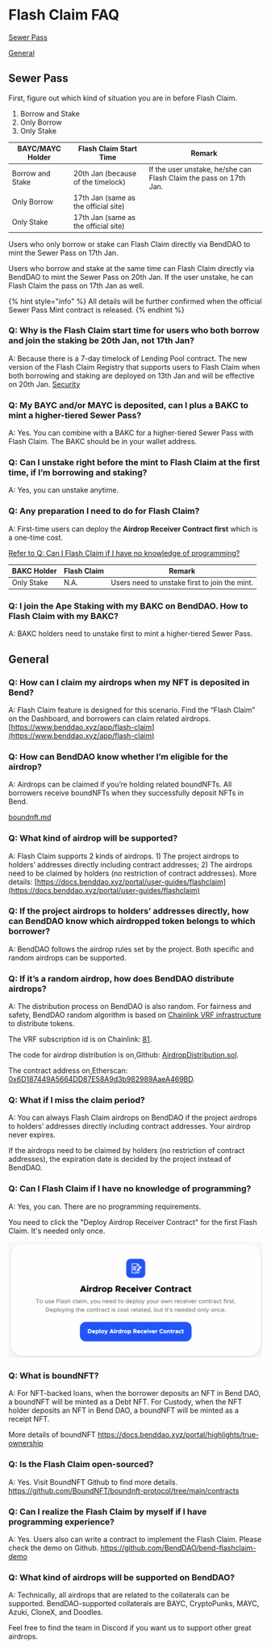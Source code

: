 # Flash Claim FAQ

[Sewer Pass](flash-claim-faq.md#sewer-pass)

[General](flash-claim-faq.md#general)

## Sewer Pass

First, figure out which kind of situation you are in before Flash Claim.

1. Borrow and Stake
2. Only Borrow
3. Only Stake

| BAYC/MAYC Holder | Flash Claim Start Time               | Remark                                                            |
| ---------------- | ------------------------------------ | ----------------------------------------------------------------- |
| Borrow and Stake | 20th Jan (because of the timelock)   | If the user unstake, he/she can Flash Claim the pass on 17th Jan. |
| Only Borrow      | 17th Jan (same as the official site) |                                                                   |
| Only Stake       | 17th Jan (same as the official site) |                                                                   |

Users who only borrow or stake can Flash Claim directly via BendDAO to mint the Sewer Pass on 17th Jan.

Users who borrow and stake at the same time can Flash Claim directly via BendDAO to mint the Sewer Pass on 20th Jan. If the user unstake, he can Flash Claim the pass on 17th Jan as well.

{% hint style="info" %}
All details will be further confirmed when the official Sewer Pass Mint contract is released.&#x20;
{% endhint %}

### **Q: Why is the Flash Claim start time for users who both borrow and join the staking be 20th Jan, not 17th Jan?**

A: Because there is a 7-day timelock of Lending Pool contract. The new version of the Flash Claim Registry that supports users to Flash Claim when both borrowing and staking are deployed on 13th Jan and will be effective on 20th Jan. [Security ](../risk/security-and-audits.md)

### **Q: My BAYC and/or MAYC is deposited, can I plus a BAKC to mint a higher-tiered Sewer Pass?**

A: Yes. You can combine with a BAKC for a higher-tiered Sewer Pass with Flash Claim. The BAKC should be in your wallet address.

### **Q: Can I unstake right before the mint to Flash Claim at the first time, if I’m borrowing and staking?**

A: Yes, you can unstake anytime.

### **Q: Any preparation I need to do for Flash Claim?**

A: First-time users can deploy the **Airdrop Receiver Contract first** which is a one-time cost.&#x20;

[Refer to Q: Can I Flash Claim if I have no knowledge of programming? ](flash-claim-faq.md#q-can-i-flash-claim-if-i-have-no-knowledge-of-programming)



| BAKC Holder | Flash Claim | Remark                                        |
| ----------- | ----------- | --------------------------------------------- |
| Only Stake  | N.A.        | Users need to unstake first to join the mint. |

### **Q: I join the Ape Staking with my BAKC on BendDAO. How to Flash Claim with my BAKC?**

A: BAKC holders need to unstake first to mint a higher-tiered Sewer Pass.

## General

### Q: How can I claim my airdrops when my NFT is deposited in Bend?&#x20;

A: Flash Claim feature is designed for this scenario. Find the “Flash Claim” on the Dashboard, and borrowers can claim related airdrops. [https://www.benddao.xyz/app/flash-claim](https://www.benddao.xyz/app/flash-claim)

### Q: How can BendDAO know whether I’m eligible for the airdrop?&#x20;

A: Airdrops can be claimed if you’re holding related boundNFTs. All borrowers receive boundNFTs when they successfully deposit NFTs in Bend.

&#x20;[boundnft.md](../lending-protocol/boundnft.md "mention")

### Q: What kind of airdrop will be supported?&#x20;

A: Flash Claim supports 2 kinds of airdrops. 1) The project airdrops to holders’ addresses directly including contract addresses; 2) The airdrops need to be claimed by holders (no restriction of contract addresses). More details: [https://docs.benddao.xyz/portal/user-guides/flashclaim](https://docs.benddao.xyz/portal/user-guides/flashclaim)

### Q: If the project airdrops to holders’ addresses directly, how can BendDAO know which airdropped token belongs to which borrower?&#x20;

A: BendDAO follows the airdrop rules set by the project. Both specific and random airdrops can be supported.

### Q: If it’s a random airdrop, how does BendDAO distribute airdrops?&#x20;

A: The distribution process on BendDAO is also random. For fairness and safety, BendDAO random algorithm is based on [Chainlink VRF infrastructure](https://vrf.chain.link/mainnet) to distribute tokens.&#x20;

The VRF subscription id is on Chainlink: [81](https://vrf.chain.link/mainnet/81).

The code for airdrop distribution is on[ ](https://github.com/BoundNFT/boundnft-protocol/blob/main/contracts/misc/AirdropDistribution.sol)Github: [AirdropDistribution.sol](https://github.com/BoundNFT/boundnft-protocol/blob/main/contracts/misc/AirdropDistribution.sol).&#x20;

The contract address on[ ](https://etherscan.io/address/0x6D187449A5664DD87E58A9d3b982989AaeA469BD)Etherscan: [0x6D187449A5664DD87E58A9d3b982989AaeA469BD](https://etherscan.io/address/0x6D187449A5664DD87E58A9d3b982989AaeA469BD).

### Q: What if I miss the claim period?&#x20;

A: You can always Flash Claim airdrops on BendDAO if the project airdrops to holders’ addresses directly including contract addresses. Your airdrop never expires.

If the airdrops need to be claimed by holders (no restriction of contract addresses), the expiration date is decided by the project instead of BendDAO.

### Q: Can I Flash Claim if I have no knowledge of programming?&#x20;

A: Yes, you can. There are no programming requirements.&#x20;

You need to click the "Deploy Airdrop Receiver Contract" for the first Flash Claim. It's needed only once.&#x20;

![](<../.gitbook/assets/image (4) (2).png>)

### Q: What is boundNFT?&#x20;

A: For NFT-backed loans, when the borrower deposits an NFT in Bend DAO, a boundNFT will be minted as a Debt NFT. For Custody, when the NFT holder deposits an NFT in Bend DAO, a boundNFT will be minted as a receipt NFT.&#x20;

More details of boundNFT https://docs.benddao.xyz/portal/highlights/true-ownership

### Q: Is the Flash Claim open-sourced?&#x20;

A: Yes. Visit BoundNFT Github to find more details. https://github.com/BoundNFT/boundnft-protocol/tree/main/contracts

### Q: Can I realize the Flash Claim by myself if I have programming experience?&#x20;

A: Yes. Users also can write a contract to implement the Flash Claim. Please check the demo on Github. https://github.com/BendDAO/bend-flashclaim-demo

### Q: What kind of airdrops will be supported on BendDAO?&#x20;

A: Technically, all airdrops that are related to the collaterals can be supported. BendDAO-supported collaterals are BAYC, CryptoPunks, MAYC, Azuki, CloneX, and Doodles.

Feel free to find the team in Discord if you want us to support other great airdrops.
